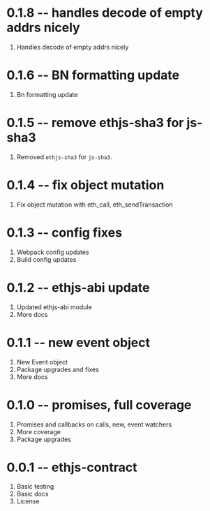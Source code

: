 # 0.1.8 -- handles decode of empty addrs nicely

1. Handles decode of empty addrs nicely

# 0.1.6 -- BN formatting update

1. Bn formatting update

# 0.1.5 -- remove ethjs-sha3 for js-sha3

1. Removed `ethjs-sha3` for `js-sha3`.

# 0.1.4 -- fix object mutation

1. Fix object mutation with eth_call, eth_sendTransaction

# 0.1.3 -- config fixes

1. Webpack config updates
2. Build config updates

# 0.1.2 -- ethjs-abi update

1. Updated ethjs-abi module
2. More docs

# 0.1.1 -- new event object

1. New Event object
2. Package upgrades and fixes
3. More docs

# 0.1.0 -- promises, full coverage

1. Promises and callbacks on calls, new, event watchers
2. More coverage
3. Package upgrades

# 0.0.1 -- ethjs-contract

1. Basic testing
2. Basic docs
3. License
